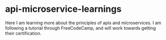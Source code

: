 # api-microservice-learnings
Here I am learning more about the principles of apis and microservices. I am following a tutorial through FreeCodeCamp, and will work towards getting their certification. 
